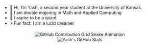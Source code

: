 - 👋 Hi, I’m Yash, a second year student at the University of Kansas.
- 👀 I am double majoring in Math and Applied Computing
- 🌱 I aspire to be a quant
- ⚡ Fun fact: I am a lucid dreamer
  
<div align="center">
    <img src="https://raw.githubusercontent.com/poseidonyash/output/github-contribution-grid-snake.svg" alt="GitHub Contribution Grid Snake Animation"/>
</div>

<div align="center">
    <img src="https://github-profile-summary-cards.vercel.app/api/cards/profile-details?username=poseidonyash&theme=github_dark" alt="Yash's GitHub Stats"/>
</div> 

<!---
poseidonyash/poseidonyash is a ✨ special ✨ repository because its `README.md` (this file) appears on your GitHub profile.
You can click the Preview link to take a look at your changes.
--->

